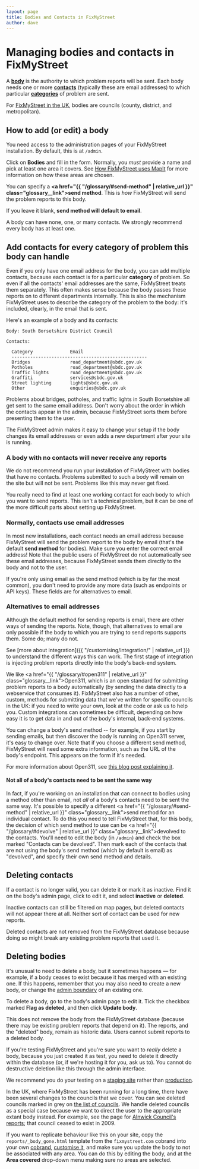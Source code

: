 ```yaml
---
layout: page
title: Bodies and Contacts in FixMyStreet
author: dave
---
```


# Managing bodies and contacts in FixMyStreet

<p class="lead">A <strong><a href="/glossary/#body" class="glossary__link">body</a></strong> is the authority to which problem
reports will be sent. Each body needs one or more <strong><a href="{{ "/glossary/#contact" | relative_url }}" class="glossary__link">contacts</a></strong>
(typically these are email addresses) to which particular
<strong><a href="{{ "/glossary/#category" | relative_url }}" class="glossary__link">categories</a></strong> of problem are sent. </p>

For [FixMyStreet in the UK](https://www.fixmystreet.com/), bodies are councils (county, district, and metropolitan).

## How to add (or edit) a body

You need access to the administration pages of your FixMyStreet installation.
By default, this is at `/admin`.

Click on **Bodies** and fill in the form. Normally, you _must_ provide a name
and pick at least one area it covers. See [How FixMyStreet uses
MapIt](/customising/fms_and_mapit) for more information on how these areas are chosen.

You can specify a <strong><a href="{{ "/glossary/#send-method" | relative_url }}" class="glossary__link">send method</a></strong>. This is *how* FixMyStreet will send the
problem reports to this body.

If you leave it blank, **send method will default to email**.

A body can have none, one, or many contacts. We strongly recommend every body
has at least one.

## Add contacts for every category of problem this body can handle

Even if you only have one email address for the body, you can add multiple
contacts, because each contact is for a particular **category** of problem. So
even if all the contacts' email addresses are the same, FixMyStreet treats
them separately. This often makes sense because the body passes these reports
on to different departments internally. This is also the mechanism FixMyStreet
uses to describe the category of the problem to the body: it's included,
clearly, in the email that is sent.

Here's an example of a body and its contacts:

    Body: South Borsetshire District Council

    Contacts:

      Category              Email
      ---------------------------------------------------
      Bridges               road_department@sbdc.gov.uk
      Potholes              road_department@sbdc.gov.uk
      Traffic lights        road_department@sbdc.gov.uk
      Graffiti              services@sbdc.gov.uk
      Street lighting       lights@sbdc.gov.uk
      Other                 enquiries@sbdc.gov.uk

Problems about bridges, potholes, and traffic lights in South Borsetshire all
get sent to the same email address. Don't worry about the order in which the
contacts appear in the admin, because FixMyStreet sorts them before presenting
them to the user.

The FixMyStreet admin makes it easy to change your setup if the body changes
its email addresses or even adds a new department after your site is running.

<div class="attention-box warning">
<h3>A body with no contacts will never receive any reports</h3>
<p>
We do not recommend you run your installation of FixMyStreet with bodies that
have no contacts. Problems submitted to such a body will remain on the site
but will not be sent. Problems like this may never get fixed.
</p>
<p>
You really need to find at least one working contact for each body to which
you want to send reports. This isn't a technical problem, but it can be one of
the more difficult parts about setting up FixMyStreet.
</p>
</div>

### Normally, contacts use email addresses

In most new installations, each contact needs an email address because
FixMyStreet will send the problem report to the body by email (that's the
default **send method** for bodies). Make sure you enter the correct email
address! Note that the public users of FixMyStreet do not automatically see
these email addresses, because FixMyStreet sends them directly to the body and
not to the user.

If you're only using email as the send method (which is by far the most
common), you don't need to provide any more data (such as endpoints or API
keys). These fields are for alternatives to email.

### Alternatives to email addresses

Although the default method for sending reports is email, there are other ways
of sending the reports. Note, though, that alternatives to email are only
possible if the body to which you are trying to send reports supports them.
Some do; many do not.

See
[more about integration]({{ "/customising/integration/" | relative_url }})
to understand the different ways this can work. The first stage of
integration is injecting problem reports directly into the body's back-end
system.

We like
<a href="{{ "/glossary/#open311" | relative_url }}" class="glossary__link">Open311</a>,
which is an open standard for
submitting problem reports to a body automatically (by sending the data
directly to a webservice that consumes it). FixMyStreet also has a number of
other, custom, methods for submitting data that we've written for specific
councils in the UK: if you need to write your own, look at the code or ask us
to help you. Custom integrations can sometimes be difficult, depending on how
easy it is to get data in and out of the body's internal, back-end systems.

You can change a body's send method -- for example, if you start by sending
emails, but then discover the body is running an Open311 server, it's easy to
change over. Note that if you choose a different send method, FixMyStreet will
need some extra information, such as the URL of the body's endpoint. This
appears on the form if it's needed.

For more information about Open311, see [this blog post explaining
it](https://www.mysociety.org/blog/open311-explained).

#### Not all of a body's contacts need to be sent the same way

In fact, if you're working on an installation that can connect to bodies using
a method other than email, not *all* of a body's contacts need to be sent the
same way. It's possible to specify a different
<a href="{{ "/glossary/#send-method" | relative_url }}" class="glossary__link">send method</a>
for an individual contact. To do this you need to tell FixMyStreet that, for
this body, the decision of which send method to use can be
<a href="{{ "/glossary/#devolve" | relative_url }}" class="glossary__link">devolved</a>
to the contacts. You'll need to edit the body (in `/admin`) and check the box
marked "Contacts can be devolved". Then mark each of the contacts that are not
using the body's send method (which by default is email) as "devolved", and
specify their own send method and details.

## Deleting contacts

If a contact is no longer valid, you can delete it or mark it as inactive. Find
it on the body's admin page, click to edit it, and select **inactive** or
**deleted**.

Inactive contacts can still be filtered on map pages, but deleted contacts will
not appear there at all. Neither sort of contact can be used for new reports.

Deleted contacts are not removed from the FixMyStreet database because doing
so might break any existing problem reports that used it.

## Deleting bodies

It's unusual to need to delete a body, but it sometimes happens &mdash; for
example, if a body ceases to exist because it has merged with an existing
one. If this happens, remember that you may also need to create a new body, or
change the
<a href="/glossary/#area" class="glossary__link">admin boundary</a>
of an existing one.

To delete a body, go to the body's admin page to edit it. Tick the checkbox
marked **Flag as deleted**, and then click **Update body**.

This does not remove the body from the FixMyStreet database (because there may
be existing problem reports that depend on it). The reports, and the "deleted"
body, remain as historic data. Users cannot submit reports to a deleted body.

<div class="attention-box warning">
  If you're testing FixMyStreet and you're sure you want to <em>really</em>
  delete a body, because you just created it as test, you need to delete it
  directly within the database (or, if we're hosting it for you, ask us to).
  You cannot do destructive deletion like this through the admin interface.
  <p>
    We recommend you do your testing on a
    <a href="/glossary/#staging" class="glossary__link">staging site</a>
    rather than
    <a href="/glossary/#production" class="glossary__link">production</a>.
  </p>
</div>

In the UK, where FixMyStreet has been running for a long time, there have
been several changes to the councils that we cover. You can see deleted councils
marked in grey on [the list of councils](https://www.fixmystreet.com/reports).
We handle deleted councils as a special case because we want to direct the user
to the appropriate extant body instead. For example, see the page for
[Alnwick Council's reports](https://www.fixmystreet.com/reports/Alnwick); that
council ceased to exist in 2009.

If you want to replicate behaviour like this on your site, copy the
`reports/_body_gone.html` template from the `fixmystreet.com` cobrand into your
own <a href="/glossary/#cobrand" class="glossary__link">cobrand</a>,
<a href="/customising/templates/">customise it</a>, and make sure you update
the body to not be associated with any area. You can do this by editing the
body, and at the **Area covered** drop-down menu making sure no areas are
selected.
